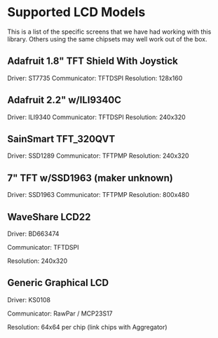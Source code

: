 Supported LCD Models
====================

This is a list of the specific screens that we have had working
with this library.  Others using the same chipsets may well work
out of the box.

Adafruit 1.8" TFT Shield With Joystick
--------------------------------------
Driver: ST7735
Communicator: TFTDSPI
Resolution: 128x160

Adafruit 2.2" w/ILI9340C
------------------------
Driver: ILI9340
Communicator: TFTDSPI
Resolution: 240x320

SainSmart TFT_320QVT
--------------------
Driver: SSD1289
Communicator: TFTPMP
Resolution: 240x320

7" TFT w/SSD1963 (maker unknown)
--------------------------------
Driver: SSD1963
Communicator: TFTPMP
Resolution: 800x480

WaveShare LCD22
---------------

Driver: BD663474

Communicator: TFTDSPI

Resolution: 240x320

Generic Graphical LCD
---------------------

Driver: KS0108

Communicator: RawPar / MCP23S17

Resolution: 64x64 per chip (link chips with Aggregator)

